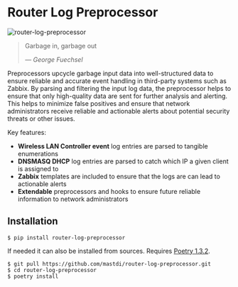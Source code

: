 # Router Log Preprocessor
![router-log-preprocessor](https://user-images.githubusercontent.com/105678820/228938795-66dbd955-813b-4fb3-a559-4f3a41f55bb9.png)

> Garbage in, garbage out
>
> &mdash; <cite>George Fuechsel</cite>

Preprocessors upcycle garbage input data into well-structured data to ensure reliable and accurate event handling in third-party systems such as Zabbix.
By parsing and filtering the input log data, the preprocessor helps to ensure that only high-quality data are sent for further analysis and alerting.
This helps to minimize false positives and ensure that network administrators receive reliable and actionable alerts about potential security threats or other issues.


Key features:
- **Wireless LAN Controller event** log entries are parsed to tangible enumerations
- **DNSMASQ DHCP** log entries are parsed to catch which IP a given client is assigned to
- **Zabbix** templates are included to ensure that the logs are can lead to actionable alerts
- **Extendable** preprocessors and hooks to ensure future reliable information to network administrators

## Installation
```console
$ pip install router-log-preprocessor
```

If needed it can also be installed from sources.
Requires [Poetry 1.3.2](https://python-poetry.org/).
```console
$ git pull https://github.com/mastdi/router-log-preprocessor.git
$ cd router-log-preprocessor
$ poetry install
```
